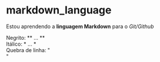 # markdown_language

Estou aprendendo a **linguagem Markdown** para o *Git/Github*


Negrito: ** ... ** <br>
Itálico: * ... *  <br>
Quebra de linha: "<br>"  <br>
